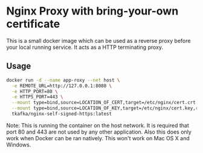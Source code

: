 # Nginx Proxy with bring-your-own certificate

This is a small docker image which can be used as a reverse proxy before your
local running service. It acts as a HTTP terminating proxy.

## Usage

```bash
docker run -d --name app-roxy --net host \
  -e REMOTE_URL=http://127.0.0.1:8080 \
  -e HTTP_PORT=80 \
  -e HTTPS_PORT=443 \
  --mount type=bind,source=LOCATION_OF_CERT,target=/etc/nginx/cert.crt,readonly \
  --mount type=bind,source=LOCATION_OF_KEY,target=/etc/nginx/cert.key,readonly \
  tkafka/nginx-self-signed-https:latest
```

Note: This is running the container on the host network. It is required that
port 80 and 443 are not used by any other application. Also this does only work
when Docker can be ran natively. This won't work on Mac OS X and Windows.
